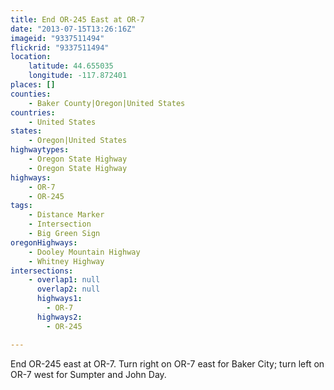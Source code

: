 ```yaml
---
title: End OR-245 East at OR-7
date: "2013-07-15T13:26:16Z"
imageid: "9337511494"
flickrid: "9337511494"
location:
    latitude: 44.655035
    longitude: -117.872401
places: []
counties:
    - Baker County|Oregon|United States
countries:
    - United States
states:
    - Oregon|United States
highwaytypes:
    - Oregon State Highway
    - Oregon State Highway
highways:
    - OR-7
    - OR-245
tags:
    - Distance Marker
    - Intersection
    - Big Green Sign
oregonHighways:
    - Dooley Mountain Highway
    - Whitney Highway
intersections:
    - overlap1: null
      overlap2: null
      highways1:
        - OR-7
      highways2:
        - OR-245

---
```

End OR-245 east at OR-7.  Turn right on OR-7 east for Baker City; turn left on OR-7 west for Sumpter and John Day.